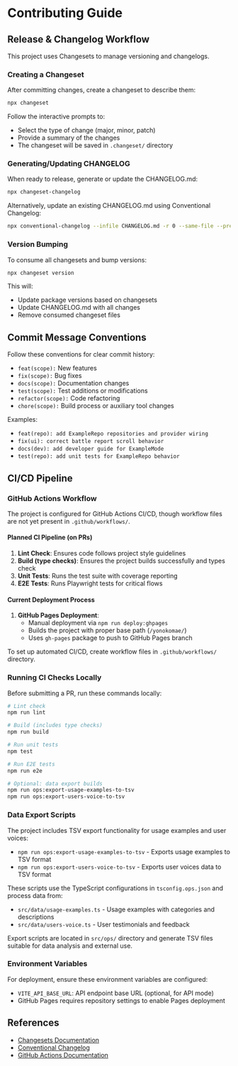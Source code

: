 # Contributing Guide

## Release & Changelog Workflow

This project uses Changesets to manage versioning and changelogs.

### Creating a Changeset

After committing changes, create a changeset to describe them:

```bash
npx changeset
```

Follow the interactive prompts to:

- Select the type of change (major, minor, patch)
- Provide a summary of the changes
- The changeset will be saved in `.changeset/` directory

### Generating/Updating CHANGELOG

When ready to release, generate or update the CHANGELOG.md:

```bash
npx changeset-changelog
```

Alternatively, update an existing CHANGELOG.md using Conventional Changelog:

```bash
npx conventional-changelog --infile CHANGELOG.md -r 0 --same-file --preset eslint
```

### Version Bumping

To consume all changesets and bump versions:

```bash
npx changeset version
```

This will:

- Update package versions based on changesets
- Update CHANGELOG.md with all changes
- Remove consumed changeset files

## Commit Message Conventions

Follow these conventions for clear commit history:

- `feat(scope):` New features
- `fix(scope):` Bug fixes
- `docs(scope):` Documentation changes
- `test(scope):` Test additions or modifications
- `refactor(scope):` Code refactoring
- `chore(scope):` Build process or auxiliary tool changes

Examples:

- `feat(repo): add ExampleRepo repositories and provider wiring`
- `fix(ui): correct battle report scroll behavior`
- `docs(dev): add developer guide for ExampleMode`
- `test(repo): add unit tests for ExampleRepo behavior`

## CI/CD Pipeline

### GitHub Actions Workflow

The project is configured for GitHub Actions CI/CD, though workflow files are not yet present in `.github/workflows/`.

#### Planned CI Pipeline (on PRs)

1. **Lint Check**: Ensures code follows project style guidelines
2. **Build (type checks)**: Ensures the project builds successfully and types check
3. **Unit Tests**: Runs the test suite with coverage reporting
4. **E2E Tests**: Runs Playwright tests for critical flows

#### Current Deployment Process

1. **GitHub Pages Deployment**:
    - Manual deployment via `npm run deploy:ghpages`
    - Builds the project with proper base path (`/yonokomae/`)
    - Uses `gh-pages` package to push to GitHub Pages branch

To set up automated CI/CD, create workflow files in `.github/workflows/` directory.

### Running CI Checks Locally

Before submitting a PR, run these commands locally:

```bash
# Lint check
npm run lint

# Build (includes type checks)
npm run build

# Run unit tests
npm test

# Run E2E tests
npm run e2e

# Optional: data export builds
npm run ops:export-usage-examples-to-tsv
npm run ops:export-users-voice-to-tsv
```

### Data Export Scripts

The project includes TSV export functionality for usage examples and user voices:

- `npm run ops:export-usage-examples-to-tsv` - Exports usage examples to TSV format
- `npm run ops:export-users-voice-to-tsv` - Exports user voices data to TSV format

These scripts use the TypeScript configurations in `tsconfig.ops.json` and process data from:

- `src/data/usage-examples.ts` - Usage examples with categories and descriptions
- `src/data/users-voice.ts` - User testimonials and feedback

Export scripts are located in `src/ops/` directory and generate TSV files suitable for data analysis and external use.

### Environment Variables

For deployment, ensure these environment variables are configured:

- `VITE_API_BASE_URL`: API endpoint base URL (optional, for API mode)
- GitHub Pages requires repository settings to enable Pages deployment

## References

- [Changesets Documentation](https://github.com/changesets/changesets)
- [Conventional Changelog](https://github.com/conventional-changelog)
- [GitHub Actions Documentation](https://docs.github.com/en/actions)
